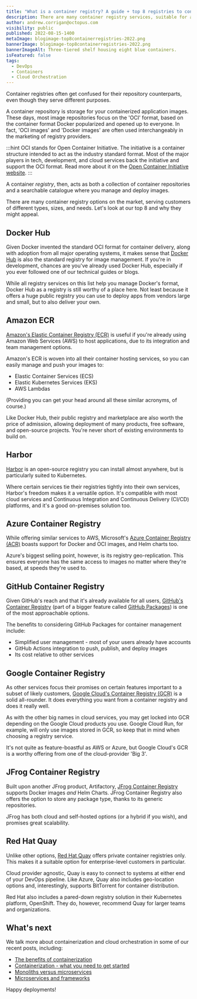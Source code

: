 ```yaml
---
title: "What is a container registry? A guide + top 8 registries to consider"
description: There are many container registry services, suitable for all different kinds of teams. We look at the top 8 and why you might consider them.
author: andrew.corrigan@octopus.com
visibility: public
published: 2022-08-15-1400
metaImage: blogimage-top8containerregistries-2022.png
bannerImage: blogimage-top8containerregistries-2022.png
bannerImageAlt: Three-tiered shelf housing eight blue containers.
isFeatured: false
tags: 
  - DevOps
  - Containers
  - Cloud Orchestration
---
```


Container registries often get confused for their repository counterparts, even though they serve different purposes.

A container repository is storage for your containerized application images. These days, most image repositories focus on the 'OCI' format, based on the container format Docker popularized and opened up to everyone. In fact, 'OCI images' and 'Docker images' are often used interchangeably in the marketing of registry providers.

:::hint
OCI stands for Open Container Initiative. The initiative is a container structure intended to act as the industry standard format. Most of the major players in tech, development, and cloud services back the initiative and support the OCI format. Read more about it on the [Open Container Initiative website](https://opencontainers.org/).
:::

A container *registry*, then, acts as both a collection of container repositories and a searchable catalogue where you manage and deploy images.

There are many container registry options on the market, serving customers of different types, sizes, and needs. Let's look at our top 8 and why they might appeal.

## Docker Hub

Given Docker invented the standard OCI format for container delivery, along with adoption from all major operating systems, it makes sense that [Docker Hub](https://hub.docker.com/) is also the standard registry for image management. If you're in development, chances are you've already used Docker Hub, especially if you ever followed one of our technical guides or blogs.

While all registry services on this list help you manage Docker's format, Docker Hub as a registry is still worthy of a place here. Not least because it offers a huge public registry you can use to deploy apps from vendors large and small, but to also deliver your own.

## Amazon ECR

[Amazon's Elastic Container Registry (ECR)](https://aws.amazon.com/ecr/) is useful if you're already using Amazon Web Services (AWS) to host applications, due to its integration and team management options.

Amazon's ECR is woven into all their container hosting services, so you can easily manage and push your images to:

- Elastic Container Services (ECS)
- Elastic Kubernetes Services (EKS)
- AWS Lambdas

(Providing you can get your head around all these similar acronyms, of course.)

Like Docker Hub, their public registry and marketplace are also worth the price of admission, allowing deployment of many products, free software, and open-source projects. You're never short of existing environments to build on.

## Harbor

[Harbor](https://goharbor.io/) is an open-source registry you can install almost anywhere, but is particularly suited to Kubernetes.

Where certain services tie their registries tightly into their own services, Harbor's freedom makes it a versatile option. It's compatible with most cloud services and Continuous Integration and Continuous Delivery (CI/CD) platforms, and it's a good on-premises solution too.

## Azure Container Registry

While offering similar services to AWS, Microsoft's [Azure Container Registry (ACR)](https://azure.microsoft.com/en-au/services/container-registry/) boasts support for Docker and OCI images, and Helm charts too.

Azure's biggest selling point, however, is its registry geo-replication. This ensures everyone has the same access to images no matter where they're based, at speeds they're used to.

## GitHub Container Registry

Given GitHub's reach and that it's already available for all users, [GitHub's Container Registry](https://docs.github.com/en/packages/working-with-a-github-packages-registry/working-with-the-container-registry) (part of a bigger feature called [GitHub Packages](https://github.com/features/packages)) is one of the most approachable options.

The benefits to considering GitHub Packages for container management include:

- Simplified user management - most of your users already have accounts
- GitHub Actions integration to push, publish, and deploy images
- Its cost relative to other services

## Google Container Registry

As other services focus their promises on certain features important to a subset of likely customers, [Google Cloud's Container Registry (GCR)](https://cloud.google.com/container-registry/) is a solid all-rounder. It does everything you want from a container registry and does it really well.

As with the other big names in cloud services, you may get locked into GCR depending on the Google Cloud products you use. Google Cloud Run, for example, will only use images stored in GCR, so keep that in mind when choosing a registry service.

It's not quite as feature-boastful as AWS or Azure, but Google Cloud's GCR is a worthy offering from one of the cloud-provider 'Big 3'.

## JFrog Container Registry

Built upon another JFrog product, Artifactory, [JFrog Container Registry](https://jfrog.com/container-registry/) supports Docker images *and* Helm Charts. JFrog Container Registry also offers the option to store any package type, thanks to its generic repositories.

JFrog has both cloud and self-hosted options (or a hybrid if you wish), and promises great scalability.

## Red Hat Quay

Unlike other options, [Red Hat Quay](https://www.redhat.com/en/technologies/cloud-computing/quay) offers private container registries only. This makes it a suitable option for enterprise-level customers in particular.

Cloud provider agnostic, Quay is easy to connect to systems at either end of your DevOps pipeline. Like Azure, Quay also includes geo-location options and, interestingly, supports BitTorrent for container distribution. 

Red Hat also includes a pared-down registry solution in their Kubernetes platform, OpenShift. They do, however, recommend Quay for larger teams and organizations.

## What's next

 We talk more about containerization and cloud orchestration in some of our recent posts, including:

- [The benefits of containerization](https://octopus.com/blog/benefits-of-containerization)
- [Containerization - what you need to get started](https://octopus.com/blog/get-started-containers)
- [Monoliths versus microservices](https://octopus.com/blog/monoliths-vs-microservices)
- [Microservices and frameworks](https://octopus.com/blog/microservices-and-frameworks)

Happy deployments! 

